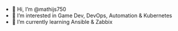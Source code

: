 - 👋 Hi, I’m @mathijs750
- 👀 I’m interested in Game Dev, DevOps, Automation & Kubernetes
- 🌱 I’m currently learning Ansible & Zabbix
